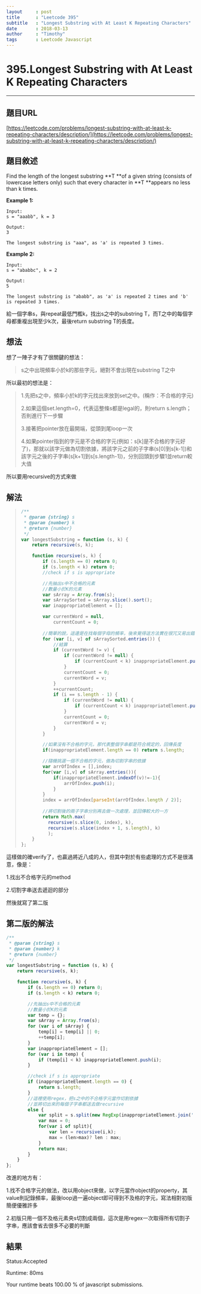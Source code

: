 ```yaml
---
layout     : post
title      : "Leetcode 395"
subtitle   : "Longest Substring with At Least K Repeating Characters"
date       : 2018-03-13
author     : "Timothy"
tags       : Leetcode Javascript
---
```


# 395.Longest Substring with At Least K Repeating Characters

---

## 題目URL

[https://leetcode.com/problems/longest-substring-with-at-least-k-repeating-characters/description/](https://leetcode.com/problems/longest-substring-with-at-least-k-repeating-characters/description/)

## 題目敘述

Find the length of the longest substring **T **of a given string \(consists of lowercase letters only\) such that every character in **T **appears no less than k times.

**Example 1:**

```
Input:
s = "aaabb", k = 3

Output:
3

The longest substring is "aaa", as 'a' is repeated 3 times.
```

**Example 2:**

```
Input:
s = "ababbc", k = 2

Output:
5

The longest substring is "ababb", as 'a' is repeated 2 times and 'b' is repeated 3 times.
```

給一個字串s，與repeat最低門檻k，找出s之中的substring T，而T之中的每個字母都重複出現至少k次，最後return substring T的長度。

## 想法

想了一陣子才有了很關鍵的想法：

> s之中出現頻率小於k的那些字元，絕對不會出現在substring T之中

所以最初的想法是：

> 1.先把s之中，頻率小於k的字元找出來放到set之中。\(稱作：不合格的字元\)
>
> 2.如果這個set.length=0，代表這整條s都是legal的，則return s.length；否則進行下一步驟
>
> 3.接著把pointer放在最開端，從頭到尾loop一次
>
> 4.如果pointer指到的字元是不合格的字元\(例如：s\[k\]是不合格的字元好了\)，那就以該字元做為切割依據，將該字元之前的子字串\(s\[0\]到s\[k-1\]\)和該字元之後的子字串\(s\[k+1\]到s\[s.length-1\]\)，分別回頭到步驟1並return較大值

所以要用recursive的方式來做

## 解法

> ```js
> /**
>  * @param {string} s
>  * @param {number} k
>  * @return {number}
>  */
> var longestSubstring = function (s, k) {
>     return recursive(s, k);
>
>     function recursive(s, k) {
>         if (s.length == 0) return 0;
>         if (s.length < k) return 0;
>         //check if s is appropriate
>
>         //先抽出s中不合格的元素
>         //數量小於K的元素
>         var sArray = Array.from(s);
>         var sArraySorted = sArray.slice().sort();
>         var inappropriateElement = [];
>
>         var currentWord = null,
>             currentCount = 0;
>         
>         //簡單的說，這邊是在找每個字母的頻率，後來覺得這方法實在很冗又易出錯
>         for (var [i, v] of sArraySorted.entries()) {
>             //結算
>             if (currentWord != v) {
>                 if (currentWord != null) {
>                     if (currentCount < k) inappropriateElement.push(currentWord);
>                 }
>                 currentCount = 0;
>                 currentWord = v;
>             }
>             ++currentCount;
>             if (i == s.length - 1) {
>                 if (currentWord != null) {
>                     if (currentCount < k) inappropriateElement.push(currentWord);
>                 }
>                 currentCount = 0;
>                 currentWord = v;
>             }
>         }
>
>         //如果沒有不合格的字元，那代表整個字串都是符合規定的，回傳長度
>         if(inappropriateElement.length == 0) return s.length;
>
>         //隨機挑選一個不合格的字元，做為切割字串的依據
>         var arrOfIndex = [],index;
>         for(var [i,v] of sArray.entries()){
>             if(inappropriateElement.indexOf(v)!=-1){
>                 arrOfIndex.push(i);
>             }
>         }
>         index = arrOfIndex[parseInt(arrOfIndex.length / 2)];
>         
>         //將切割後的兩子字串分別再去做一次處理，並回傳較大的一方
>         return Math.max(
>           recursive(s.slice(0, index), k),
>           recursive(s.slice(index + 1, s.length), k)
>           );           
>     }
> };
> ```

這樣做的確verify了，也贏過將近八成的人，但其中對於有些處理的方式不是很滿意，像是：

1.找出不合格字元的method

2.切割字串送去遞迴的部分

然後就寫了第二版



## 第二版的解法

```js
/**
 * @param {string} s
 * @param {number} k
 * @return {number}
 */
var longestSubstring = function (s, k) {
    return recursive(s, k);

    function recursive(s, k) {
        if (s.length == 0) return 0;
        if (s.length < k) return 0;

        //先抽出s中不合格的元素
        //數量小於K的元素
        var temp = {};
        var sArray = Array.from(s);
        for (var i of sArray) {
            temp[i] = temp[i] || 0;
            ++temp[i];
        }
        var inappropriateElement = [];
        for (var i in temp) {
            if (temp[i] < k) inappropriateElement.push(i);
        }

        //check if s is appropriate
        if (inappropriateElement.length == 0) {
            return s.length;
        } 
        //這裡使用regex，把s之中的不合格字元當作切割依據
        //並將切出來的每個子字串都送去做recursive
        else {
            var split = s.split(new RegExp(inappropriateElement.join('|')));
            var max = 0;
            for(var i of split){
                var len = recursive(i,k);
                max = (len>max)? len : max;
            }
            return max;
        }
    }
};
```

改進的地方有：

1.找不合格字元的做法，改以用object來做，以字元當作object的property，其value則記錄頻率，最後loop過一遍object即可得到不及格的字元，寫法相對初版簡便優雅許多

2.初版只用一個不及格元素央s切割成兩個，這次是用regex一次取得所有切割子字串，應該會省去很多不必要的判斷



## 結果

Status:Accepted

Runtime: 80ms

Your runtime beats 100.00 % of javascript submissions.



